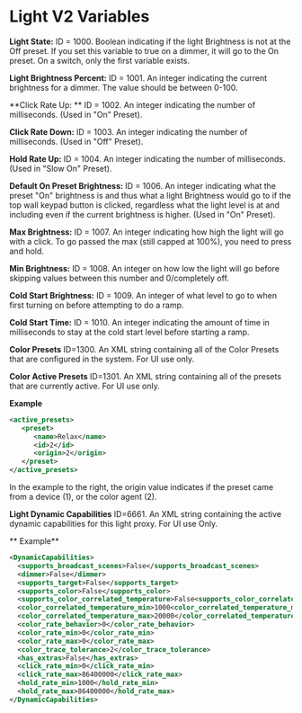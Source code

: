 # Light V2 Variables


**Light State:**
ID = 1000. Boolean indicating if the light Brightness is not at the Off preset. If you set this variable to true on a dimmer,  it will go to the On preset. On a switch, only the first variable exists. 



**Light Brightness Percent:**
ID = 1001.  An integer indicating the current brightness for a dimmer. The value should be between 0-100. 



**Click Rate Up: **
ID = 1002. An integer indicating the number of milliseconds. (Used in "On" Preset).



**Click Rate Down:**
ID = 1003.  An integer indicating the number of milliseconds. (Used in "Off" Preset).



**Hold Rate Up:**
ID = 1004.  An integer indicating the number of milliseconds. (Used in "Slow On" Preset).



**Default On Preset Brightness:**
ID = 1006. An integer indicating what the preset "On" brightness is and thus what a light Brightness would go to if the top wall keypad button is clicked, regardless what the light level is at and including even if the current brightness is higher. (Used in "On" Preset).



**Max Brightness:**
ID = 1007. An integer indicating how high the light will go with a click. To go passed the max (still capped at 100%),  you need to press and hold.



**Min Brightness:**
ID = 1008. An integer on how low the light will go before skipping values between this number and 0/completely off. 



**Cold Start Brightness:**
ID = 1009. An integer of what level to go to when first turning on before attempting to do a ramp.
 


**Cold Start Time:**
ID = 1010. An integer indicating the amount of time in milliseconds to stay at the cold start level before starting a ramp. 



**Color Presets**
ID=1300. An XML string containing all of the Color Presets that are configured in the system. For UI use only.



**Color Active Presets**
ID=1301. An XML string containing all of the presets that are currently active. For UI use only.

 **Example**

```xml
<active_presets>
   <preset>
      <name>Relax</name>
      <id>2</id>
      <origin>2</origin>
   </preset>
</active_presets>
```

In the example to the right, the origin value indicates if the preset came from a device (1), or the color agent (2).



**Light Dynamic Capabilities**
ID=6661. An XML string containing the active dynamic capabilities for this light proxy. For UI use Only.


** Example**

```xml
<DynamicCapabilities>
  <supports_broadcast_scenes>False</supports_broadcast_scenes>
  <dimmer>False</dimmer>
  <supports_target>False</supports_target>
  <supports_color>False</supports_color>
  <supports_color_correlated_temperature>False<supports_color_correlated_temperature>
  <color_correlated_temperature_min>1000<color_correlated_temperature_min>
  <color_correlated_temperature_max>20000</color_correlated_temperature_max>
  <color_rate_behavior>0</color_rate_behavior>
  <color_rate_min>0</color_rate_min>
  <color_rate_max>0</color_rate_max>
  <color_trace_tolerance>2</color_trace_tolerance>
  <has_extras>False</has_extras>
  <click_rate_min>0</click_rate_min>
  <click_rate_max>86400000</click_rate_max>
  <hold_rate_min>1000</hold_rate_min>
  <hold_rate_max>86400000</hold_rate_max>
</DynamicCapabilities>
```
